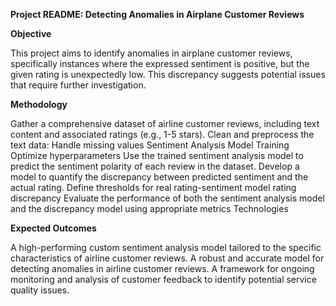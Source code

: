 **Project README: Detecting Anomalies in Airplane Customer Reviews**

**Objective**

This project aims to identify anomalies in airplane customer reviews, specifically instances where the expressed sentiment is positive, 
but the given rating is unexpectedly low. This discrepancy suggests potential issues that require further investigation.

**Methodology**

Gather a comprehensive dataset of airline customer reviews, including text content and associated ratings (e.g., 1-5 stars).
Clean and preprocess the text data:
Handle missing values
Sentiment Analysis Model Training
Optimize hyperparameters
Use the trained sentiment analysis model to predict the sentiment polarity of each review in the dataset.
Develop a model to quantify the discrepancy between predicted sentiment and the actual rating.
Define thresholds for real rating-sentiment model rating discrepancy
Evaluate the performance of both the sentiment analysis model and the discrepancy model using appropriate metrics
Technologies

**Expected Outcomes**

A high-performing custom sentiment analysis model tailored to the specific characteristics of airline customer reviews.
A robust and accurate model for detecting anomalies in airline customer reviews.
A framework for ongoing monitoring and analysis of customer feedback to identify potential service quality issues.

